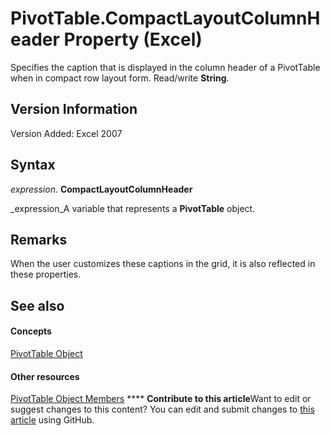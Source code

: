 
# PivotTable.CompactLayoutColumnHeader Property (Excel)

Specifies the caption that is displayed in the column header of a PivotTable when in compact row layout form. Read/write  **String**.


## Version Information

Version Added: Excel 2007 


## Syntax

 _expression_. **CompactLayoutColumnHeader**

 _expression_A variable that represents a  **PivotTable** object.


## Remarks

When the user customizes these captions in the grid, it is also reflected in these properties.


## See also


#### Concepts


 [PivotTable Object](a9c1d4a0-78a9-f9a6-6daf-91cb63e45842.md)
#### Other resources


 [PivotTable Object Members](8e8d1692-cf32-63c6-a1f6-54ddcc2a4964.md)
****   **Contribute to this article**Want to edit or suggest changes to this content? You can edit and submit changes to  [this article](https://github.com/jhershey00/VBA_Excel_Test/OpenXMLCon/articles/63bb7b64-9445-4fa7-6fee-63ac2435ef50.md) using GitHub.

